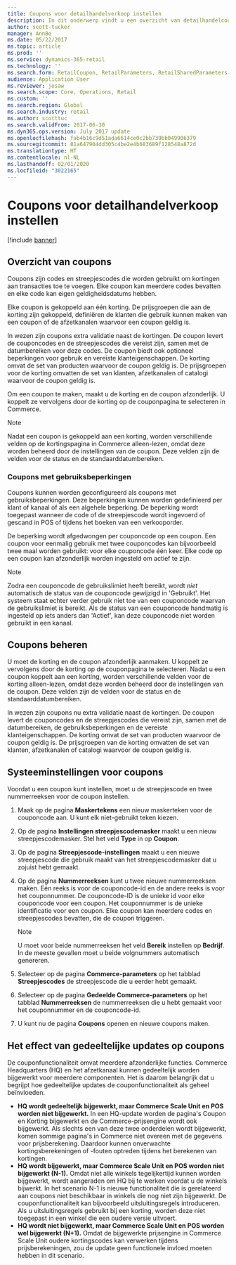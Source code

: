 ```yaml
---
title: Coupons voor detailhandelverkoop instellen
description: In dit onderwerp vindt u een overzicht van detailhandelcoupons en uitleg over hoe u deze instelt.
author: scott-tucker
manager: AnnBe
ms.date: 05/22/2017
ms.topic: article
ms.prod: ''
ms.service: dynamics-365-retail
ms.technology: ''
ms.search.form: RetailCoupon, RetailParameters, RetailSharedParameters
audience: Application User
ms.reviewer: josaw
ms.search.scope: Core, Operations, Retail
ms.custom: ''
ms.search.region: Global
ms.search.industry: retail
ms.author: scotttuc
ms.search.validFrom: 2017-06-30
ms.dyn365.ops.version: July 2017 update
ms.openlocfilehash: fab4b16c9d51ada6614ce0c2bb739bb049906379
ms.sourcegitcommit: 81a647904dd305c4be2e4b683689f128548a872d
ms.translationtype: HT
ms.contentlocale: nl-NL
ms.lasthandoff: 02/01/2020
ms.locfileid: "3022165"
---
```

# <a name="set-up-coupons-for-retail-sales"></a>Coupons voor detailhandelverkoop instellen

[!include [banner](includes/banner.md)]

## <a name="overview-of-coupons"></a>Overzicht van coupons

Coupons zijn codes en streepjescodes die worden gebruikt om kortingen aan transacties toe te voegen. Elke coupon kan meerdere codes bevatten en elke code kan eigen geldigheidsdatums hebben.

Elke coupon is gekoppeld aan één korting. De prijsgroepen die aan de korting zijn gekoppeld, definiëren de klanten die gebruik kunnen maken van een coupon of de afzetkanalen waarvoor een coupon geldig is.

In wezen zijn coupons extra validatie naast de kortingen. De coupon levert de couponcodes en de streepjescodes die vereist zijn, samen met de datumbereiken voor deze codes. De coupon biedt ook optioneel beperkingen voor gebruik en vereiste klanteigenschappen. De korting omvat de set van producten waarvoor de coupon geldig is. De prijsgroepen voor de korting omvatten de set van klanten, afzetkanalen of catalogi waarvoor de coupon geldig is.

Om een coupon te maken, maakt u de korting en de coupon afzonderlijk. U koppelt ze vervolgens door de korting op de couponpagina te selecteren in Commerce.

> [!NOTE]
> Nadat een coupon is gekoppeld aan een korting, worden verschillende velden op de kortingspagina in Commerce alleen-lezen, omdat deze worden beheerd door de instellingen van de coupon. Deze velden zijn de velden voor de status en de standaarddatumbereiken.

### <a name="limited-use-coupons"></a>Coupons met gebruiksbeperkingen

Coupons kunnen worden geconfigureerd als coupons met gebruiksbeperkingen. Deze beperkingen kunnen worden gedefinieerd per klant of kanaal of als een algehele beperking. De beperking wordt toegepast wanneer de code of de streepjescode wordt ingevoerd of gescand in POS of tijdens het boeken van een verkooporder.

De beperking wordt afgedwongen per couponcode op een coupon. Een coupon voor eenmalig gebruik met twee couponcodes kan bijvoorbeeld twee maal worden gebruikt: voor elke couponcode één keer. Elke code op een coupon kan afzonderlijk worden ingesteld om actief te zijn.

> [!NOTE]
> Zodra een couponcode de gebruikslimiet heeft bereikt, wordt *niet* automatisch de status van de couponcode gewijzigd in 'Gebruikt'. Het systeem staat echter verder gebruik niet toe van een couponcode waarvan de gebruikslimiet is bereikt. Als de status van een couponcode handmatig is ingesteld op iets anders dan 'Actief', kan deze couponcode niet worden gebruikt in een kanaal.

## <a name="managing-coupons"></a>Coupons beheren

U moet de korting en de coupon afzonderlijk aanmaken. U koppelt ze vervolgens door de korting op de couponpagina te selecteren. Nadat u een coupon koppelt aan een korting, worden verschillende velden voor de korting alleen-lezen, omdat deze worden beheerd door de instellingen van de coupon. Deze velden zijn de velden voor de status en de standaarddatumbereiken.

In wezen zijn coupons nu extra validatie naast de kortingen. De coupon levert de couponcodes en de streepjescodes die vereist zijn, samen met de datumbereiken, de gebruiksbeperkingen en de vereiste klanteigenschappen. De korting omvat de set van producten waarvoor de coupon geldig is. De prijsgroepen van de korting omvatten de set van klanten, afzetkanalen of catalogi waarvoor de coupon geldig is.

## <a name="system-setup-for-coupons"></a>Systeeminstellingen voor coupons

Voordat u een coupon kunt instellen, moet u de streepjescode en twee nummerreeksen voor de coupon instellen.

1. Maak op de pagina **Maskertekens** een nieuw maskerteken voor de couponcode aan. U kunt elk niet-gebruikt teken kiezen.
2. Op de pagina **Instellingen streepjescodemasker** maakt u een nieuw streepjescodemasker. Stel het veld **Type** in op **Coupon**.
3. Op de pagina **Streepjescode-instellingen** maakt u een nieuwe streepjescode die gebruik maakt van het streepjescodemasker dat u zojuist hebt gemaakt.
4. Op de pagina **Nummerreeksen** kunt u twee nieuwe nummerreeksen maken. Eén reeks is voor de couponcode-id en de andere reeks is voor het couponnummer. De couponcode-ID is de unieke id voor elke couponcode voor een coupon. Het couponnummer is de unieke identificatie voor een coupon. Elke coupon kan meerdere codes en streepjescodes bevatten, die de coupon triggeren.

    > [!NOTE]
    > U moet voor beide nummerreeksen het veld **Bereik** instellen op **Bedrijf**. In de meeste gevallen moet u beide volgnummers automatisch genereren.

5. Selecteer op de pagina **Commerce-parameters** op het tabblad **Streepjescodes** de streepjescode die u eerder hebt gemaakt.
6. Selecteer op de pagina **Gedeelde Commerce-parameters** op het tabblad **Nummerreeksen** de nummerreeksen die u hebt gemaakt voor het couponnummer en de couponcode-id.
7. U kunt nu de pagina **Coupons** openen en nieuwe coupons maken.

## <a name="the-effect-of-partial-updates-on-coupons"></a>Het effect van gedeeltelijke updates op coupons

De couponfunctionaliteit omvat meerdere afzonderlijke functies. Commerce Headquarters (HQ) en het afzetkanaal kunnen gedeeltelijk worden bijgewerkt voor meerdere componenten. Het is daarom belangrijk dat u begrijpt hoe gedeeltelijke updates de couponfunctionaliteit als geheel beïnvloeden.

- **HQ wordt gedeeltelijk bijgewerkt, maar Commerce Scale Unit en POS worden niet bijgewerkt.** In een HQ-update worden de pagina's Coupon en Korting bijgewerkt en de Commerce-prijsengine wordt ook bijgewerkt. Als slechts een van deze twee onderdelen wordt bijgewerkt, komen sommige pagina's in Commerce niet overeen met de gegevens voor prijsberekening. Daardoor kunnen onverwachte kortingsberekeningen of -fouten optreden tijdens het berekenen van kortingen.
- **HQ wordt bijgewerkt, maar Commerce Scale Unit en POS worden niet bijgewerkt (N-1).** Omdat niet alle winkels tegelijkertijd kunnen worden bijgewerkt, wordt aangeraden om HQ bij te werken voordat u de winkels bijwerkt. In het scenario N-1 is nieuwe functionaliteit die is gerelateerd aan coupons niet beschikbaar in winkels die nog niet zijn bijgewerkt. De couponfunctionaliteit kan bijvoorbeeld uitsluitingsregels introduceren. Als u uitsluitingsregels gebruikt bij een korting, worden deze niet toegepast in een winkel die een oudere versie uitvoert.
- **HQ wordt niet bijgewerkt, maar Commerce Scale Unit en POS worden wel bijgewerkt (N+1).** Omdat de bijgewerkte prijsengine in Commerce Scale Unit oudere kortingscodes kan verwerken tijdens prijsberekeningen, zou de update geen functionele invloed moeten hebben in dit scenario.
